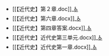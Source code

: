 - [[【近代史】第２章.doc]]_[♿](./【近代史】第２章.doc)
- [[【近代史】第六章.docx]]_[♿](./【近代史】第六章.docx)
- [[【近代史】第四章答案.docx]]_[♿](./【近代史】第四章答案.docx)
- [[【近代史】近代史第三单元.docx]]_[♿](./【近代史】近代史第三单元.docx)
- [[【近代史】近代史第一章.docx]]_[♿](./【近代史】近代史第一章.docx)
